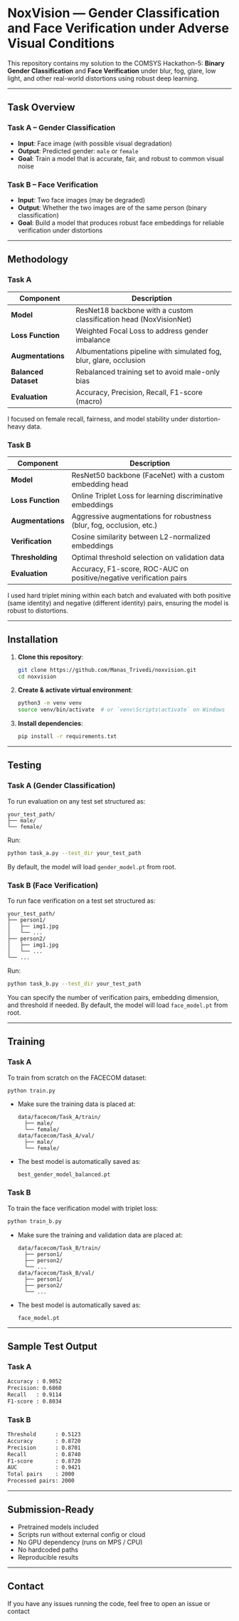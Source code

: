 # NoxVision — Gender Classification and Face Verification under Adverse Visual Conditions

This repository contains my solution to the COMSYS Hackathon-5:
**Binary Gender Classification** and **Face Verification** under blur, fog, glare, low light, and other real-world distortions using robust deep learning.

---

## Task Overview

### Task A – Gender Classification

- **Input**: Face image (with possible visual degradation)
- **Output**: Predicted gender: `male` or `female`
- **Goal**: Train a model that is accurate, fair, and robust to common visual noise

### Task B – Face Verification

- **Input**: Two face images (may be degraded)
- **Output**: Whether the two images are of the same person (binary classification)
- **Goal**: Build a model that produces robust face embeddings for reliable verification under distortions

---

## Methodology

### Task A

| Component            | Description |
|----------------------|-------------|
| **Model**            | ResNet18 backbone with a custom classification head (NoxVisionNet) |
| **Loss Function**    | Weighted Focal Loss to address gender imbalance |
| **Augmentations**    | Albumentations pipeline with simulated fog, blur, glare, occlusion |
| **Balanced Dataset** | Rebalanced training set to avoid male-only bias |
| **Evaluation**       | Accuracy, Precision, Recall, F1-score (macro) |

I focused on female recall, fairness, and model stability under distortion-heavy data.

### Task B

| Component            | Description |
|----------------------|-------------|
| **Model**            | ResNet50 backbone (FaceNet) with a custom embedding head |
| **Loss Function**    | Online Triplet Loss for learning discriminative embeddings |
| **Augmentations**    | Aggressive augmentations for robustness (blur, fog, occlusion, etc.) |
| **Verification**     | Cosine similarity between L2-normalized embeddings |
| **Thresholding**     | Optimal threshold selection on validation data |
| **Evaluation**       | Accuracy, F1-score, ROC-AUC on positive/negative verification pairs |

I used hard triplet mining within each batch and evaluated with both positive (same identity) and negative (different identity) pairs, ensuring the model is robust to distortions.

---

## Installation

1. **Clone this repository**:
   ```bash
   git clone https://github.com/Manas_Trivedi/noxvision.git
   cd noxvision
   ```

2. **Create & activate virtual environment**:
   ```bash
   python3 -m venv venv
   source venv/bin/activate  # or `venv\Scripts\activate` on Windows
   ```

3. **Install dependencies**:
   ```bash
   pip install -r requirements.txt
   ```

---

## Testing

### Task A (Gender Classification)

To run evaluation on any test set structured as:

```
your_test_path/
├── male/
└── female/
```

Run:

```bash
python task_a.py --test_dir your_test_path
```

By default, the model will load `gender_model.pt` from root.

### Task B (Face Verification)

To run face verification on a test set structured as:

```
your_test_path/
├── person1/
│   ├── img1.jpg
│   └── ...
├── person2/
│   ├── img1.jpg
│   └── ...
└── ...
```

Run:

```bash
python task_b.py --test_dir your_test_path
```

You can specify the number of verification pairs, embedding dimension, and threshold if needed. By default, the model will load `face_model.pt` from root.

---

## Training

### Task A

To train from scratch on the FACECOM dataset:

```bash
python train.py
```

- Make sure the training data is placed at:
  ```
  data/facecom/Task_A/train/
    ├── male/
    └── female/
  data/facecom/Task_A/val/
    ├── male/
    └── female/
  ```

- The best model is automatically saved as:
  ```
  best_gender_model_balanced.pt
  ```

### Task B

To train the face verification model with triplet loss:

```bash
python train_b.py
```

- Make sure the training and validation data are placed at:
  ```
  data/facecom/Task_B/train/
    ├── person1/
    ├── person2/
    └── ...
  data/facecom/Task_B/val/
    ├── person1/
    ├── person2/
    └── ...
  ```

- The best model is automatically saved as:
  ```
  face_model.pt
  ```

---

## Sample Test Output

### Task A

```bash
Accuracy : 0.9052
Precision: 0.6860
Recall   : 0.9114
F1-score : 0.8034
```

### Task B

```bash
Threshold      : 0.5123
Accuracy       : 0.8720
Precision      : 0.8701
Recall         : 0.8740
F1-score       : 0.8720
AUC            : 0.9421
Total pairs    : 2000
Processed pairs: 2000
```

---

## Submission-Ready

- Pretrained models included
- Scripts run without external config or cloud
- No GPU dependency (runs on MPS / CPU)
- No hardcoded paths
- Reproducible results

---

## Contact

If you have any issues running the code, feel free to open an issue or contact